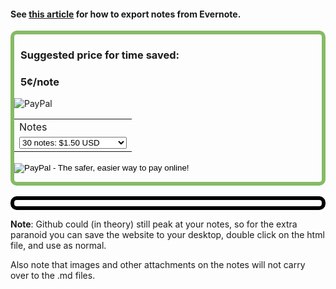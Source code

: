 <h4>See <a href="https://help.evernote.com/hc/en-us/articles/209005557-How-to-export-content-from-Evernote" target="_blank">this article</a> for how to export notes from Evernote.</h4>
<div style = "border-radius: 10px; border: 6px solid #85bb65;">
<h3 style="margin-left: 10px" >Suggested price for time saved:</h3>
<h3 style="margin-left: 10px"> 5¢/note</h3>
<img src="https://www.paypalobjects.com/webstatic/en_US/i/buttons/PP_logo_h_200x51.png" alt="PayPal" />
<form action="https://www.paypal.com/cgi-bin/webscr" method="post" target="_top">
<input type="hidden" name="cmd" value="_s-xclick">
<input type="hidden" name="hosted_button_id" value="C9XY4UTMTLE2W">
<table>
<tr><td><input type="hidden" name="on0" value="Notes">Notes</td></tr><tr><td><select name="os0">
	<option value="30 notes:">30 notes: $1.50 USD</option>
	<option value="50 notes:">50 notes: $2.50 USD</option>
	<option value="100 notes:">100 notes: $5.00 USD</option>
	<option value="200 notes:">200 notes: $10.00 USD</option>
	<option value="300 notes:">300 notes: $15.00 USD</option>
	<option value="400 notes:">400 notes: $20.00 USD</option>
	<option value="500 notes:">500 notes: $25.00 USD</option>
	<option value="600 notes:">600 notes: $30.00 USD</option>
	<option value="800 notes:">800 notes: $40.00 USD</option>
	<option value="1,000 notes:">1,000 notes: $50.00 USD</option>
</select> </td></tr>
</table>
<input type="hidden" name="currency_code" value="USD">
<input type="image" src="https://www.paypalobjects.com/en_US/i/btn/btn_paynowCC_LG.gif" border="0" name="submit" alt="PayPal - The safer, easier way to pay online!">
<img alt="" border="0" src="https://www.paypalobjects.com/en_US/i/scr/pixel.gif" width="1" height="1">
</form>
</div>

<br/>

<div style = "border-radius: 10px; border: 6px solid black">
<div id="result" style = "margin-left: 20px; margin-top: 10px;"></div>
<div id="input"></div>
<script src="/evernote-to-roam/assets/js/bundle.js"></script>
</div>

**Note**: Github could (in theory) still peak at your notes, so for the extra paranoid you can save the website to your desktop, double click on the html file, and use as normal.

Also note that images and other attachments on the notes will not carry over to the .md files.
